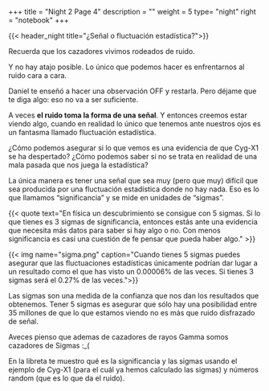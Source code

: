 +++
title = "Night 2 Page 4"
description = ""
weight = 5
type= "night"
right = "notebook"
+++

{{< header_night title="¿Señal o fluctuación estadística?">}}

Recuerda que los cazadores vivimos rodeados de ruido.

Y no hay atajo posible. Lo único que podemos hacer es enfrentarnos al ruido cara a cara.

Daniel te enseñó a hacer una observación OFF y restarla. Pero déjame que te diga algo: eso no va a ser suficiente.

A veces **el ruido toma la forma de una señal**. Y entonces creemos estar viendo algo, cuando en realidad lo único que tenemos ante nuestros ojos es un fantasma llamado fluctuación estadística.

¿Cómo podemos asegurar si lo que vemos es una evidencia de que Cyg-X1 se ha despertado? ¿Cómo podemos saber si no se trata en realidad de una mala pasada que nos juega la estadística?

La única manera es tener una señal que sea muy (pero que muy) difícil que sea producida por una fluctuación estadística donde no hay nada. Eso es lo que llamamos “significancia” y se mide en unidades de “sigmas”.

{{< quote
    text="En física un descubrimiento se consigue con 5 sigmas. Si lo que tienes es 3 sigmas de significancia, entonces estás ante una evidencia que necesita más datos para saber si hay algo o no. Con menos significancia es casi una cuestión de fe pensar que pueda haber algo." >}}

{{< img name="sigma.png" caption="Cuando tienes 5 sigmas puedes asegurar que las fluctuaciones estadísticas únicamente podrían dar lugar a un resultado como el que has visto un 0.00006% de las veces. Si tienes 3 sigmas será el 0.27% de las veces.">}}

Las sigmas son una medida de la confianza que nos dan los resultados que obtenemos. Tener 5 sigmas es asegurar que sólo hay una posibilidad entre 35 millones de que lo que estamos viendo no es más que ruido disfrazado de señal.

Aveces pienso que ademas de cazadores de rayos Gamma somos cazadores de Sigmas :_(

En la libreta te muestro qué es la significancia y las sigmas usando el ejemplo de Cyg-X1 (para el cuál ya hemos calculado las sigmas) y números random (que es lo que da el ruido).
